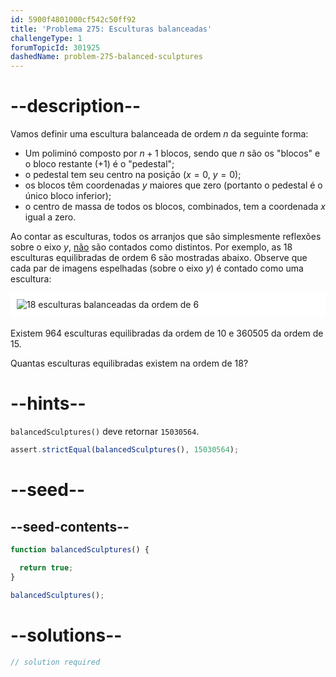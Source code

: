 ```yaml
---
id: 5900f4801000cf542c50ff92
title: 'Problema 275: Esculturas balanceadas'
challengeType: 1
forumTopicId: 301925
dashedName: problem-275-balanced-sculptures
---
```


# --description--

Vamos definir uma escultura balanceada de ordem $n$ da seguinte forma:

- Um poliminó composto por $n + 1$ blocos, sendo que $n$ são os "blocos" e o bloco restante (+1) é o "pedestal";
- o pedestal tem seu centro na posição ($x = 0$, $y = 0$);
- os blocos têm coordenadas $y$ maiores que zero (portanto o pedestal é o único bloco inferior);
- o centro de massa de todos os blocos, combinados, tem a coordenada $x$ igual a zero.

Ao contar as esculturas, todos os arranjos que são simplesmente reflexões sobre o eixo $y$, <u>não</u> são contados como distintos. Por exemplo, as 18 esculturas equilibradas de ordem 6 são mostradas abaixo. Observe que cada par de imagens espelhadas (sobre o eixo $y$) é contado como uma escultura:

<img alt="18 esculturas balanceadas da ordem de 6" src="https://cdn.freecodecamp.org/curriculum/project-euler/balanced-sculptures.gif" style="background-color: white; padding: 10px; display: block; margin-right: auto; margin-left: auto; margin-bottom: 1.2rem;" />

Existem 964 esculturas equilibradas da ordem de 10 e 360505 da ordem de 15.

Quantas esculturas equilibradas existem na ordem de 18?

# --hints--

`balancedSculptures()` deve retornar `15030564`.

```js
assert.strictEqual(balancedSculptures(), 15030564);
```

# --seed--

## --seed-contents--

```js
function balancedSculptures() {

  return true;
}

balancedSculptures();
```

# --solutions--

```js
// solution required
```
